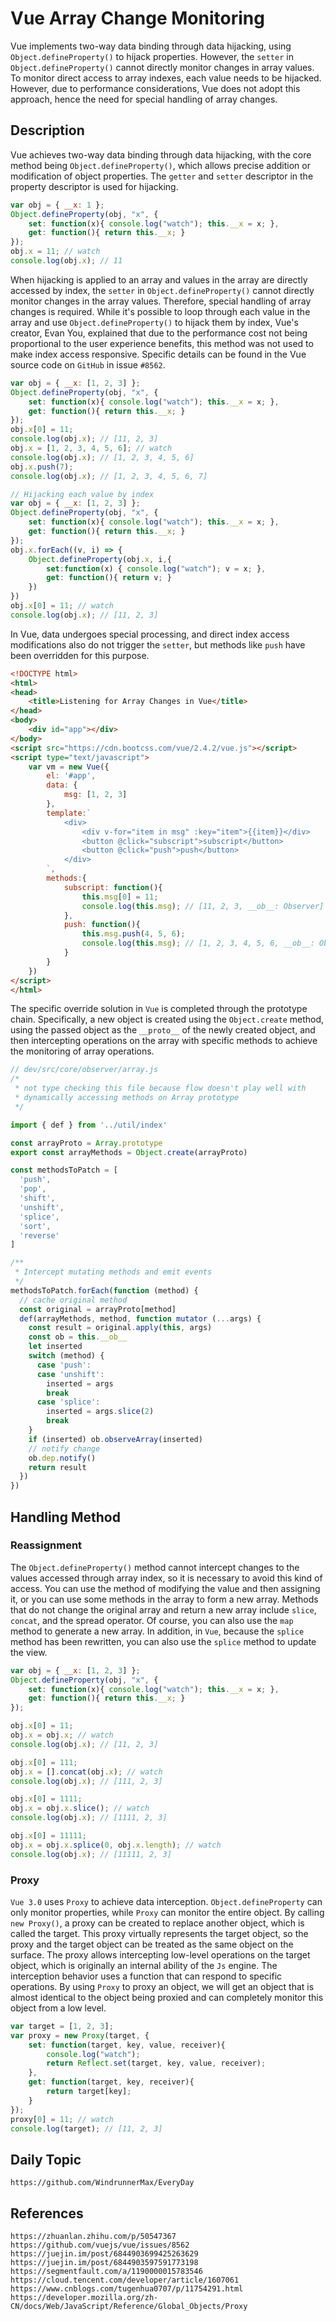 # Vue Array Change Monitoring
Vue implements two-way data binding through data hijacking, using `Object.defineProperty()` to hijack properties. However, the `setter` in `Object.defineProperty()` cannot directly monitor changes in array values. To monitor direct access to array indexes, each value needs to be hijacked. However, due to performance considerations, Vue does not adopt this approach, hence the need for special handling of array changes. 

## Description
Vue achieves two-way data binding through data hijacking, with the core method being `Object.defineProperty()`, which allows precise addition or modification of object properties. The `getter` and `setter` descriptor in the property descriptor is used for hijacking. 

```javascript
var obj = { __x: 1 };
Object.defineProperty(obj, "x", {
    set: function(x){ console.log("watch"); this.__x = x; },
    get: function(){ return this.__x; }
});
obj.x = 11; // watch
console.log(obj.x); // 11
```

When hijacking is applied to an array and values in the array are directly accessed by index, the `setter` in `Object.defineProperty()` cannot directly monitor changes in the array values. Therefore, special handling of array changes is required. While it's possible to loop through each value in the array and use `Object.defineProperty()` to hijack them by index, Vue's creator, Evan You, explained that due to the performance cost not being proportional to the user experience benefits, this method was not used to make index access responsive. Specific details can be found in the Vue source code on `GitHub` in issue `#8562`.

```javascript
var obj = { __x: [1, 2, 3] };
Object.defineProperty(obj, "x", {
    set: function(x){ console.log("watch"); this.__x = x; },
    get: function(){ return this.__x; }
});
obj.x[0] = 11;
console.log(obj.x); // [11, 2, 3]
obj.x = [1, 2, 3, 4, 5, 6]; // watch
console.log(obj.x); // [1, 2, 3, 4, 5, 6]
obj.x.push(7);
console.log(obj.x); // [1, 2, 3, 4, 5, 6, 7]
```

```javascript
// Hijacking each value by index
var obj = { __x: [1, 2, 3] };
Object.defineProperty(obj, "x", {
    set: function(x){ console.log("watch"); this.__x = x; },
    get: function(){ return this.__x; }
});
obj.x.forEach((v, i) => {
    Object.defineProperty(obj.x, i,{
        set:function(x) { console.log("watch"); v = x; },
        get: function(){ return v; }
    })
})
obj.x[0] = 11; // watch
console.log(obj.x); // [11, 2, 3]
```


In Vue, data undergoes special processing, and direct index access modifications also do not trigger the `setter`, but methods like `push` have been overridden for this purpose.

```html
<!DOCTYPE html>
<html>
<head>
    <title>Listening for Array Changes in Vue</title>
</head>
<body>
    <div id="app"></div>
</body>
<script src="https://cdn.bootcss.com/vue/2.4.2/vue.js"></script>
<script type="text/javascript">
    var vm = new Vue({
        el: '#app',
        data: {
            msg: [1, 2, 3]
        },
        template:`
            <div>
                <div v-for="item in msg" :key="item">{{item}}</div>
                <button @click="subscript">subscript</button>
                <button @click="push">push</button>
            </div>
        `,
        methods:{
            subscript: function(){
                this.msg[0] = 11;
                console.log(this.msg); // [11, 2, 3, __ob__: Observer]
            },
            push: function(){
                this.msg.push(4, 5, 6);
                console.log(this.msg); // [1, 2, 3, 4, 5, 6, __ob__: Observer]
            }
        }
    })
</script>
</html>
```

The specific override solution in `Vue` is completed through the prototype chain. Specifically, a new object is created using the `Object.create` method, using the passed object as the `__proto__` of the newly created object, and then intercepting operations on the array with specific methods to achieve the monitoring of array operations.

```javascript
// dev/src/core/observer/array.js
/*
 * not type checking this file because flow doesn't play well with
 * dynamically accessing methods on Array prototype
 */

import { def } from '../util/index'

const arrayProto = Array.prototype
export const arrayMethods = Object.create(arrayProto)

const methodsToPatch = [
  'push',
  'pop',
  'shift',
  'unshift',
  'splice',
  'sort',
  'reverse'
]

/**
 * Intercept mutating methods and emit events
 */
methodsToPatch.forEach(function (method) {
  // cache original method
  const original = arrayProto[method]
  def(arrayMethods, method, function mutator (...args) {
    const result = original.apply(this, args)
    const ob = this.__ob__
    let inserted
    switch (method) {
      case 'push':
      case 'unshift':
        inserted = args
        break
      case 'splice':
        inserted = args.slice(2)
        break
    }
    if (inserted) ob.observeArray(inserted)
    // notify change
    ob.dep.notify()
    return result
  })
})
```

## Handling Method

### Reassignment
The `Object.defineProperty()` method cannot intercept changes to the values accessed through array index, so it is necessary to avoid this kind of access. You can use the method of modifying the value and then assigning it, or you can use some methods in the array to form a new array. Methods that do not change the original array and return a new array include `slice`, `concat`, and the spread operator. Of course, you can also use the `map` method to generate a new array. In addition, in `Vue`, because the `splice` method has been rewritten, you can also use the `splice` method to update the view.

```javascript
var obj = { __x: [1, 2, 3] };
Object.defineProperty(obj, "x", {
    set: function(x){ console.log("watch"); this.__x = x; },
    get: function(){ return this.__x; }
});

obj.x[0] = 11;
obj.x = obj.x; // watch
console.log(obj.x); // [11, 2, 3]

obj.x[0] = 111;
obj.x = [].concat(obj.x); // watch
console.log(obj.x); // [111, 2, 3]

obj.x[0] = 1111;
obj.x = obj.x.slice(); // watch
console.log(obj.x); // [1111, 2, 3]

obj.x[0] = 11111;
obj.x = obj.x.splice(0, obj.x.length); // watch
console.log(obj.x); // [11111, 2, 3]
```

### Proxy
`Vue 3.0` uses `Proxy` to achieve data interception. `Object.defineProperty` can only monitor properties, while `Proxy` can monitor the entire object. By calling `new Proxy()`, a proxy can be created to replace another object, which is called the target. This proxy virtually represents the target object, so the proxy and the target object can be treated as the same object on the surface. The proxy allows intercepting low-level operations on the target object, which is originally an internal ability of the `Js` engine. The interception behavior uses a function that can respond to specific operations. By using `Proxy` to proxy an object, we will get an object that is almost identical to the object being proxied and can completely monitor this object from a low level.

```javascript
var target = [1, 2, 3];
var proxy = new Proxy(target, {
    set: function(target, key, value, receiver){ 
        console.log("watch");
        return Reflect.set(target, key, value, receiver);
    },
    get: function(target, key, receiver){ 
        return target[key];
    }
});
proxy[0] = 11; // watch
console.log(target); // [11, 2, 3]
```



## Daily Topic

```
https://github.com/WindrunnerMax/EveryDay
```

## References

```
https://zhuanlan.zhihu.com/p/50547367
https://github.com/vuejs/vue/issues/8562
https://juejin.im/post/6844903699425263629
https://juejin.im/post/6844903597591773198
https://segmentfault.com/a/1190000015783546
https://cloud.tencent.com/developer/article/1607061
https://www.cnblogs.com/tugenhua0707/p/11754291.html
https://developer.mozilla.org/zh-CN/docs/Web/JavaScript/Reference/Global_Objects/Proxy
```
